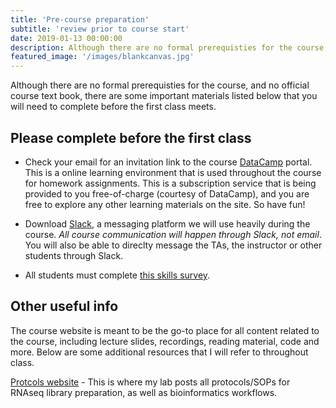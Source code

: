 ```yaml
---
title: 'Pre-course preparation'
subtitle: 'review prior to course start'
date: 2019-01-13 00:00:00
description: Although there are no formal prerequisties for the course, and no official course text book, here you'll find some introductory reading material and tips on how to best prepare in advance so you get the most from the course material. 
featured_image: '/images/blankcanvas.jpg'
---
```


Although there are no formal prerequisties for the course, and no official course text book, there are some important materials listed below that you will need to complete before the first class meets. 

## Please complete before the first class

* Check your email for an invitation link to the course [DataCamp]() portal.  This is a online learning environment that is used throughout the course for homework assignments.  This is a subscription service that is being provided to you free-of-charge (courtesy of DataCamp), and you are free to explore any other learning materials on the site.  So have fun!

* Download [Slack](https://slack.com/), a messaging platform we will use heavily during the course.  *All course communication will happen through Slack, not email*.  You will also be able to direclty message the TAs, the instructor or other students through Slack.

* All students must complete [this skills survey](https://forms.gle/wMJ3Kjuaxxd7Ktwr6).


## Other useful info

The course website is meant to be the go-to place for all content related to the course, including lecture slides, recordings, reading material, code and more.  Below are some additional resources that I will refer to throughout class.

[Protcols website](https://chmi-sops.github.io/) - This is where my lab posts all protocols/SOPs for RNAseq library preparation, as well as bioinformatics workflows.  




